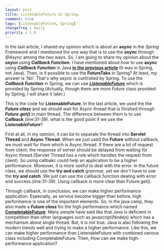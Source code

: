 ```yaml
---
layout: post
title: ListenableFuture in Spring.
comment: true
tags: [ListenableFuture, Spring]
changefreq : daily
priority : 1.0
---
```


In the last article, I shared my opinion which is about an **async** in the *Spring Framework* and I mentioned the one way that is to use the **async** through *@Async* among the two ways. So, I am going to share my opinion about the **asycn** using ***Callback Function***. I have mentioned about how to use **async** using ***Callback Function*** in Java [**in the previous article**](/2018/01/06/forth.html) (It was in Spring, not Java). Then, is it possible to use the **FutureTaks** in Spring? At least, my answer is 'No'. That's why *async* is controlled by Spring. To use the ***Callback Function*** in Spring, we can use [***ListenableFuture***](https://docs.spring.io/spring/docs/current/javadoc-api/org/springframework/util/concurrent/ListenableFuture.html) which is provided by Spring.(Actually, though there are more *Future* class provided by Spring, I will share it later.) 

<script src="https://gist.github.com/ijunc2/a67dd6e204db8c198cb1b1b935c4c1da.js"></script>

This is the code for **ListenableFuture**. In the last article, we used the the ***Future class*** and we should wait for Async thread that is finished through ***Future.get()*** in main thread. The difference between them is to use **Callback** (line:31-39). what is the good point if we use the ***ListenableFuture***? 

First at all, in my opinion, it can be to separate the thread into **Servlet Thread** and **Async Thread**. When we just used the **Future** without callback, we must wait for them which is Async thread. If there are a lot of request from client, the response of server should be delayed from waiting for Async thread.(Servlet Thread has a role which handles the request from client). So using callbakc could help an application to be a higher performance. Moreover, it is more useful to deal with the error. In the future class, we should use the **try and catch** grammar, yet we don't have to use the **try and catch**. We just can use the callback function dealing with error and success.(line:31-39). Using callback is more clear than Future.get().

Through callback, in conclusion, we can make higher performance application. Especially, as service become bigger than before, high performance is one of the important elements. So, in the java camp, they also made a ***Future class*** for the high performance which named [**CompletableFuture**](https://docs.oracle.com/javase/8/docs/api/java/util/concurrent/CompletableFuture.html). Many people have said like that Java is deficient in competition than other languages such as javascript(Nodejs) which has a mechanism about single thread. But, it is not true. Java is also following the modern trends well and trying to make a higher performance. Like this, we can make higher performance than ListenableFuture with combined various class including CompletableFuture. Then, How can we make high-performance application?
<br/><br/>